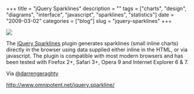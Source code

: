 +++
title = "jQuery Sparklines"
description = ""
tags = ["charts", "design", "diagrams", "interface", "javascript", "sparklines", "statistics"]
date = "2009-03-02"
categories = ["blog"]
slug = "jquery-sparklines"
+++



  <div class="notebook-screenshot"><a href="http://www.omnipotent.net/jquery.sparkline/"><img src="//konigi.com/media/notebook/jquery-sparklines.jpg" class="notebook-image" /></a></div><p>The <a href="http://www.omnipotent.net/jquery.sparkline/">jQuery Sparklines</a> plugin generates sparklines (small inline charts) directly in the browser using data supplied either inline in the HTML, or via javascript. The plugin is compatible with most modern browsers and has been tested with Firefox 2+, Safari 3+, Opera 9 and Internet Explorer 6 &amp; 7.</p>
<p>Via <a href="http://twitter.com/darrengeraghty/status/1270704776">@darrengeraghty</a></p>
    
  <a href="http://www.omnipotent.net/jquery.sparkline/">http://www.omnipotent.net/jquery.sparkline/</a>
